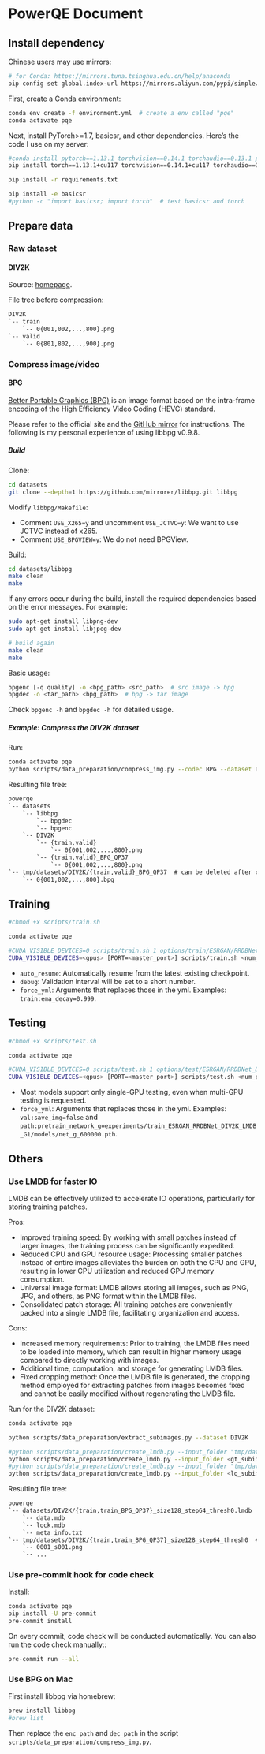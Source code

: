 # PowerQE Document

## Install dependency

Chinese users may use mirrors:

```bash
# for Conda: https://mirrors.tuna.tsinghua.edu.cn/help/anaconda
pip config set global.index-url https://mirrors.aliyun.com/pypi/simple/  # pip
```

First, create a Conda environment:

```bash
conda env create -f environment.yml  # create a env called "pqe"
conda activate pqe
```

Next, install PyTorch>=1.7, basicsr, and other dependencies. Here’s the code I use on my server:

```bash
#conda install pytorch==1.13.1 torchvision==0.14.1 torchaudio==0.13.1 pytorch-cuda=11.7 -c pytorch -c nvidia
pip install torch==1.13.1+cu117 torchvision==0.14.1+cu117 torchaudio==0.13.1 --extra-index-url https://download.pytorch.org/whl/cu117

pip install -r requirements.txt

pip install -e basicsr
#python -c "import basicsr; import torch"  # test basicsr and torch
```

## Prepare data

### Raw dataset

#### DIV2K

Source: [homepage](https://data.vision.ee.ethz.ch/cvl/DIV2K).

File tree before compression:

```txt
DIV2K
`-- train
    `-- 0{001,002,...,800}.png
`-- valid
    `-- 0{801,802,...,900}.png
```

### Compress image/video

#### BPG

[Better Portable Graphics (BPG)](https://bellard.org/bpg) is an image format based on the intra-frame encoding of the High Efficiency Video Coding (HEVC) standard.

Please refer to the official site and the [GitHub mirror](https://github.com/mirrorer/libbpg/blob/master/README) for instructions. The following is my personal experience of using libbpg v0.9.8.

##### Build

Clone:

```bash
cd datasets
git clone --depth=1 https://github.com/mirrorer/libbpg.git libbpg
```

Modify `libbpg/Makefile`:

- Comment `USE_X265=y` and uncomment `USE_JCTVC=y`: We want to use JCTVC instead of x265.
- Comment `USE_BPGVIEW=y`: We do not need BPGView.

Build:

```bash
cd datasets/libbpg
make clean
make
```

If any errors occur during the build, install the required dependencies based on the error messages. For example:

```bash
sudo apt-get install libpng-dev
sudo apt-get install libjpeg-dev

# build again
make clean
make
```

Basic usage:

```bash
bpgenc [-q quality] -o <bpg_path> <src_path>  # src image -> bpg
bpgdec -o <tar_path> <bpg_path>  # bpg -> tar image
```

Check `bpgenc -h` and `bpgdec -h` for detailed usage.

##### Example: Compress the DIV2K dataset

Run:

```bash
conda activate pqe
python scripts/data_preparation/compress_img.py --codec BPG --dataset DIV2K
```

Resulting file tree:

```txt
powerqe
`-- datasets
    `-- libbpg
        `-- bpgdec
        `-- bpgenc
    `-- DIV2K
        `-- {train,valid}
            `-- 0{001,002,...,800}.png
        `-- {train,valid}_BPG_QP37
            `-- 0{001,002,...,800}.png
`-- tmp/datasets/DIV2K/{train,valid}_BPG_QP37  # can be deleted after compression
    `-- 0{001,002,...,800}.bpg
```

## Training

```bash
#chmod +x scripts/train.sh

conda activate pqe

#CUDA_VISIBLE_DEVICES=0 scripts/train.sh 1 options/train/ESRGAN/RRDBNet_DIV2K_LMDB_G1.yml --auto_resume
CUDA_VISIBLE_DEVICES=<gpus> [PORT=<master_port>] scripts/train.sh <num_gpus> <cfg_path> [--auto_resume] [--debug] [--force_yml <key>=<value>]
```

- `auto_resume`: Automatically resume from the latest existing checkpoint.
- `debug`: Validation interval will be set to a short number.
- `force_yml`: Arguments that replaces those in the yml. Examples: `train:ema_decay=0.999`.

## Testing

```bash
#chmod +x scripts/test.sh

conda activate pqe

#CUDA_VISIBLE_DEVICES=0 scripts/test.sh 1 options/test/ESRGAN/RRDBNet_DIV2K_LMDB_G1_latest.yml --force_yml path:pretrain_network_g=experiments/train_ESRGAN_RRDBNet_DIV2K_LMDB_G1/models/net_g_600000.pth
CUDA_VISIBLE_DEVICES=<gpus> [PORT=<master_port>] scripts/test.sh <num_gpus> <cfg_path> [--force_yml <key>=<value>]
```

- Most models support only single-GPU testing, even when multi-GPU testing is requested.
- `force_yml`: Arguments that replaces those in the yml. Examples: `val:save_img=false` and `path:pretrain_network_g=experiments/train_ESRGAN_RRDBNet_DIV2K_LMDB_G1/models/net_g_600000.pth`.

## Others

### Use LMDB for faster IO

LMDB can be effectively utilized to accelerate IO operations, particularly for storing training patches.

Pros:

- Improved training speed: By working with small patches instead of larger images, the training process can be significantly expedited.
- Reduced CPU and GPU resource usage: Processing smaller patches instead of entire images alleviates the burden on both the CPU and GPU, resulting in lower CPU utilization and reduced GPU memory consumption.
- Universal image format: LMDB allows storing all images, such as PNG, JPG, and others, as PNG format within the LMDB files.
- Consolidated patch storage: All training patches are conveniently packed into a single LMDB file, facilitating organization and access.

Cons:

- Increased memory requirements: Prior to training, the LMDB files need to be loaded into memory, which can result in higher memory usage compared to directly working with images.
- Additional time, computation, and storage for generating LMDB files.
- Fixed cropping method: Once the LMDB file is generated, the cropping method employed for extracting patches from images becomes fixed and cannot be easily modified without regenerating the LMDB file.

Run for the DIV2K dataset:

```bash
conda activate pqe

python scripts/data_preparation/extract_subimages.py --dataset DIV2K

#python scripts/data_preparation/create_lmdb.py --input_folder "tmp/datasets/DIV2K/train_size128_step64_thresh0" --lmdb_path "datasets/DIV2K/train_size128_step64_thresh0.lmdb"
python scripts/data_preparation/create_lmdb.py --input_folder <gt_subimages_folder> --lmdb_path <gt_lmdb_path>
#python scripts/data_preparation/create_lmdb.py --input_folder "tmp/datasets/DIV2K/train_BPG_QP37_size128_step64_thresh0" --lmdb_path "datasets/DIV2K/train_BPG_QP37_size128_step64_thresh0.lmdb"
python scripts/data_preparation/create_lmdb.py --input_folder <lq_subimages_folder> --lmdb_path <lq_lmdb_path>
```

Resulting file tree:

```txt
powerqe
`-- datasets/DIV2K/{train,train_BPG_QP37}_size128_step64_thresh0.lmdb
    `-- data.mdb
    `-- lock.mdb
    `-- meta_info.txt
`-- tmp/datasets/DIV2K/{train,train_BPG_QP37}_size128_step64_thresh0  # can be deleted
    `-- 0001_s001.png
    `-- ...
```

### Use pre-commit hook for code check

Install:

```bash
conda activate pqe
pip install -U pre-commit
pre-commit install
```

On every commit, code check will be conducted automatically. You can also run the code check manually::

```bash
pre-commit run --all
```

### Use BPG on Mac

First install libbpg via homebrew:

```bash
brew install libbpg
#brew list
```

Then replace the `enc_path` and `dec_path` in the script `scripts/data_preparation/compress_img.py`.
